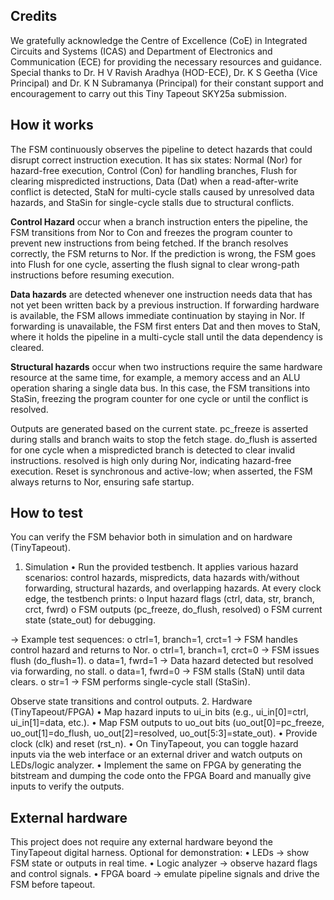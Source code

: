 <!---

This file is used to generate your project datasheet. Please fill in the information below and delete any unused
sections.

You can also include images in this folder and reference them in the markdown. Each image must be less than
512 kb in size, and the combined size of all images must be less than 1 MB.
-->
## Credits 
We gratefully acknowledge the Centre of Excellence (CoE) in Integrated Circuits and Systems (ICAS) and Department of Electronics and Communication (ECE) for providing the necessary resources and guidance. Special thanks to Dr. H V Ravish Aradhya (HOD-ECE), Dr. K S Geetha (Vice Principal) and Dr. K N Subramanya (Principal) for their constant support and encouragement to carry out this Tiny Tapeout SKY25a submission.

## How it works

The FSM continuously observes the pipeline to detect hazards that could disrupt correct instruction execution. It has six states: Normal (Nor) for hazard-free execution, Control (Con) for handling branches, Flush for clearing mispredicted instructions, Data (Dat) when a read-after-write conflict is detected, StaN for multi-cycle stalls caused by unresolved data hazards, and StaSin for single-cycle stalls due to structural conflicts.

**Control Hazard** occur when a branch instruction enters the pipeline, the FSM transitions from Nor to Con and freezes the program counter to prevent new instructions from being fetched. If the branch resolves correctly, the FSM returns to Nor. If the prediction is wrong, the FSM goes into Flush for one cycle, asserting the flush signal to clear wrong-path instructions before resuming execution.

**Data hazards** are detected whenever one instruction needs data that has not yet been written back by a previous instruction. If forwarding hardware is available, the FSM allows immediate continuation by staying in Nor. If forwarding is unavailable, the FSM first enters Dat and then moves to StaN, where it holds the pipeline in a multi-cycle stall until the data dependency is cleared.

**Structural hazards** occur when two instructions require the same hardware resource at the same time, for example, a memory access and an ALU operation sharing a single data bus. In this case, the FSM transitions into StaSin, freezing the program counter for one cycle or until the conflict is resolved.

Outputs are generated based on the current state. pc_freeze is asserted during stalls and branch waits to stop the fetch stage. do_flush is asserted for one cycle when a mispredicted branch is detected to clear invalid instructions. resolved is high only during Nor, indicating hazard-free execution. Reset is synchronous and active-low; when asserted, the FSM always returns to Nor, ensuring safe startup.

## How to test

You can verify the FSM behavior both in simulation and on hardware (TinyTapeout).
1. Simulation
  •	Run the provided testbench.	It applies various hazard scenarios: control hazards, mispredicts, data hazards with/without forwarding, structural hazards, and overlapping hazards. At every clock edge, the testbench prints:
  o	Input hazard flags (ctrl, data, str, branch, crct, fwrd)
  o	FSM outputs (pc_freeze, do_flush, resolved)
  o	FSM current state (state_out) for debugging.

->	Example test sequences:
  o	ctrl=1, branch=1, crct=1 → FSM handles control hazard and returns to Nor.
  o	ctrl=1, branch=1, crct=0 → FSM issues flush (do_flush=1).
  o	data=1, fwrd=1 → Data hazard detected but resolved via forwarding, no stall.
  o	data=1, fwrd=0 → FSM stalls (StaN) until data clears.
  o	str=1 → FSM performs single-cycle stall (StaSin).

Observe state transitions and control outputs.
2. Hardware (TinyTapeout/FPGA)
•	Map hazard inputs to ui_in bits (e.g., ui_in[0]=ctrl, ui_in[1]=data, etc.).
•	Map FSM outputs to uo_out bits (uo_out[0]=pc_freeze, uo_out[1]=do_flush, uo_out[2]=resolved, uo_out[5:3]=state_out).
•	Provide clock (clk) and reset (rst_n).
•	On TinyTapeout, you can toggle hazard inputs via the web interface or an external driver and watch outputs on LEDs/logic analyzer.
• Implement the same on FPGA by generating the bitstream and dumping the code onto the FPGA Board and manually give inputs to verify the outputs.

## External hardware

This project does not require any external hardware beyond the TinyTapeout digital harness.
Optional for demonstration:
•	LEDs → show FSM state or outputs in real time.
•	Logic analyzer → observe hazard flags and control signals.
•	FPGA board → emulate pipeline signals and drive the FSM before tapeout.

